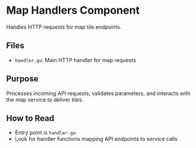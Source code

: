 # Map Handlers Component

Handles HTTP requests for map tile endpoints.

## Files
- `handler.go`: Main HTTP handler for map requests

## Purpose
Processes incoming API requests, validates parameters, and interacts with the map service to deliver tiles.

## How to Read
- Entry point is `handler.go`
- Look for handler functions mapping API endpoints to service calls
